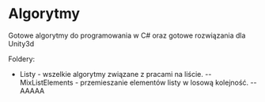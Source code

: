 # Algorytmy
Gotowe algorytmy do programowania w C# oraz gotowe rozwiązania dla Unity3d

Foldery:
- Listy - wszelkie algorytmy związane z pracami na liście.
-- MixListElements - przemieszanie elementów listy w losową kolejność.
-- AAAAA
